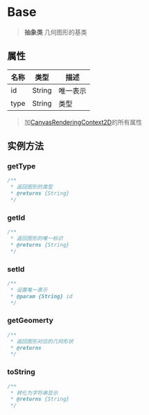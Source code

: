 # Base

> **抽象类** 几何图形的基类

## 属性

|名称|类型|描述|
| - | - | - |
| id | String | 唯一表示 |
| type | String | 类型 |

> 加[CanvasRenderingContext2D](https://developer.mozilla.org/zh-CN/docs/Web/API/CanvasRenderingContext2D)的所有属性

## 实例方法

### getType

```js
/**
 * 返回图形的类型
 * @returns {String}
 */
```

### getId

```js
/**
 * 返回图形的唯一标识
 * @returns {String}
 */
```

### setId

```js
/**
 * 设置唯一表示
 * @param {String} id 
 */
```

### getGeomerty

```js
/**
 * 返回图形对应的几何形状
 * @returns
 */
```

### toString

```js
/**
 * 转化为字符串显示
 * @returns {String}
 */
```

